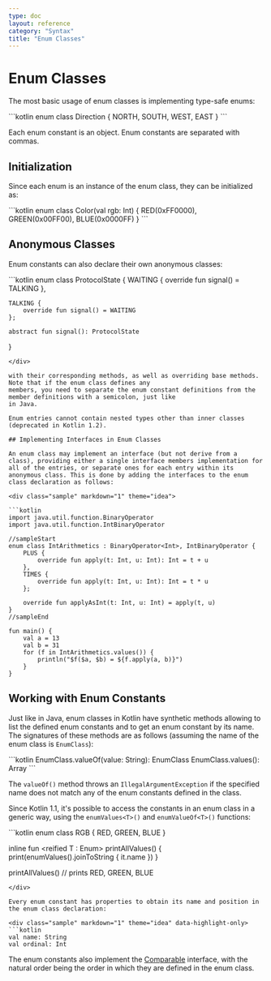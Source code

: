 ```yaml
---
type: doc
layout: reference
category: "Syntax"
title: "Enum Classes"
---
```


# Enum Classes

The most basic usage of enum classes is implementing type-safe enums:

<div class="sample" markdown="1" theme="idea" data-highlight-only>
```kotlin
enum class Direction {
    NORTH, SOUTH, WEST, EAST
}
```
</div>

Each enum constant is an object. Enum constants are separated with commas.

## Initialization

Since each enum is an instance of the enum class, they can be initialized as:

<div class="sample" markdown="1" theme="idea" data-highlight-only>
```kotlin
enum class Color(val rgb: Int) {
        RED(0xFF0000),
        GREEN(0x00FF00),
        BLUE(0x0000FF)
}
```
</div>

## Anonymous Classes

Enum constants can also declare their own anonymous classes:

<div class="sample" markdown="1" theme="idea" data-highlight-only>
```kotlin
enum class ProtocolState {
    WAITING {
        override fun signal() = TALKING
    },

    TALKING {
        override fun signal() = WAITING
    };

    abstract fun signal(): ProtocolState
}
```
</div>

with their corresponding methods, as well as overriding base methods. Note that if the enum class defines any
members, you need to separate the enum constant definitions from the member definitions with a semicolon, just like
in Java.

Enum entries cannot contain nested types other than inner classes (deprecated in Kotlin 1.2).

## Implementing Interfaces in Enum Classes

An enum class may implement an interface (but not derive from a class), providing either a single interface members implementation for all of the entries, or separate ones for each entry within its anonymous class. This is done by adding the interfaces to the enum class declaration as follows:

<div class="sample" markdown="1" theme="idea">

```kotlin
import java.util.function.BinaryOperator
import java.util.function.IntBinaryOperator

//sampleStart
enum class IntArithmetics : BinaryOperator<Int>, IntBinaryOperator {
    PLUS {
        override fun apply(t: Int, u: Int): Int = t + u
    },
    TIMES {
        override fun apply(t: Int, u: Int): Int = t * u
    };
    
    override fun applyAsInt(t: Int, u: Int) = apply(t, u)
}
//sampleEnd

fun main() {
    val a = 13
    val b = 31
    for (f in IntArithmetics.values()) {
        println("$f($a, $b) = ${f.apply(a, b)}")
    }
}
```
</div>

## Working with Enum Constants

Just like in Java, enum classes in Kotlin have synthetic methods allowing to list
the defined enum constants and to get an enum constant by its name. The signatures
of these methods are as follows (assuming the name of the enum class is `EnumClass`):

<div class="sample" markdown="1" theme="idea" data-highlight-only>
```kotlin
EnumClass.valueOf(value: String): EnumClass
EnumClass.values(): Array<EnumClass>
```
</div>

The `valueOf()` method throws an `IllegalArgumentException` if the specified name does
not match any of the enum constants defined in the class.

Since Kotlin 1.1, it's possible to access the constants in an enum class in a generic way, using
the `enumValues<T>()` and `enumValueOf<T>()` functions:

<div class="sample" markdown="1" theme="idea" data-highlight-only>
```kotlin
enum class RGB { RED, GREEN, BLUE }

inline fun <reified T : Enum<T>> printAllValues() {
    print(enumValues<T>().joinToString { it.name })
}

printAllValues<RGB>() // prints RED, GREEN, BLUE
```
</div>

Every enum constant has properties to obtain its name and position in the enum class declaration:

<div class="sample" markdown="1" theme="idea" data-highlight-only>
```kotlin
val name: String
val ordinal: Int
```
</div>

The enum constants also implement the [Comparable](/api/latest/jvm/stdlib/kotlin/-comparable/index.html) interface,
with the natural order being the order in which they are defined in the enum class.
